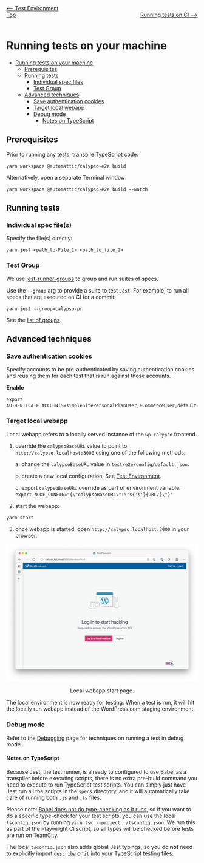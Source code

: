 <div style="width:454%; float:left" align="left"><a href="./test_environment.md"><-- Test Environment</a> </div>
<div style="width: 5%; float:left" align="center"><a href="./../README.md">Top</a></div>
<div style="width: 45%; float:right"align="right"><a href="./tests_ci.md">Running tests on CI --></a> </div>

<br><br>

# Running tests on your machine

<!-- TOC -->

- [Running tests on your machine](#running-tests-on-your-machine)
    - [Prerequisites](#prerequisites)
    - [Running tests](#running-tests)
        - [Individual spec files](#individual-spec-files)
        - [Test Group](#test-group)
    - [Advanced techniques](#advanced-techniques)
        - [Save authentication cookies](#save-authentication-cookies)
        - [Target local webapp](#target-local-webapp)
        - [Debug mode](#debug-mode)
            - [Notes on TypeScript](#notes-on-typescript)

<!-- /TOC -->

## Prerequisites

Prior to running any tests, transpile TypeScript code:

```
yarn workspace @automattic/calypso-e2e build
```

Alternatively, open a separate Terminal window:

```
yarn workspace @automattic/calypso-e2e build --watch
```

## Running tests

### Individual spec file(s)

Specify the file(s) directly:

```
yarn jest <path_to-File_1> <path_to_file_2>
```

### Test Group

We use [jest-runner-groups](https://github.com/eugene-manuilov/jest-runner-groups) to group and run suites of specs.

Use the `--group` arg to provide a suite to test `Jest`. For example, to run all specs that are executed on CI for a commit:

```
yarn jest --group=calypso-pr
```

See the [list of groups](docs/overview.md#what-is-tested).

## Advanced techniques

### Save authentication cookies

Specify accounts to be pre-authenticated by saving authentication cookies and reusing them for each test that is run against those accounts.

**Enable**

```
export AUTHENTICATE_ACCOUNTS=simpleSitePersonalPlanUser,eCommerceUser,defaultUser
```

### Target local webapp

Local webapp refers to a locally served instance of the `wp-calypso` frontend.

1. override the `calypsoBaseURL` value to point to `http://calypso.localhost:3000` using one of the following methods:

   a. change the `calypsoBaseURL` value in `test/e2e/config/default.json`.

   b. create a new local configuration. See [Test Environment](./test_environment.md#local-configs).

   c. export `calypsoBaseURL` override as part of environment variable: `export NODE_CONFIG="{\"calypsoBaseURL\":\"${'$'}{URL/}\"}"`

2. start the webapp:

```shell
yarn start
```

3. once webapp is started, open `http://calypso.localhost:3000` in your browser.

![](./resources/calypso-local-webapp-start-screen.png)
<sup><center>Local webapp start page.</center></sup>

The local environment is now ready for testing. When a test is run, it will hit the locally run webapp instead of the WordPress.com staging environment.

### Debug mode

Refer to the [Debugging](debugging.md) page for techniques on running a test in debug mode.

#### Notes on TypeScript

Because Jest, the test runner, is already to configured to use Babel as a transpiler before executing scripts, there is no extra pre-build command you need to execute to run TypeScript test scripts. You can simply just have Jest run all the scripts in the `specs` directory, and it will automatically take care of running both `.js` and `.ts` files.

Please note: [Babel does not do type-checking as it runs](https://jestjs.io/docs/getting-started#using-typescript), so if you want to do a specific type-check for your test scripts, you can use the local `tsconfig.json` by running `yarn tsc --project ./tsconfig.json`. We run this as part of the Playwright CI script, so all types will be checked before tests are run on TeamCity.

The local `tsconfig.json` also adds global Jest typings, so you do **not** need to explicitly import `describe` or `it` into your TypeScript testing files.

